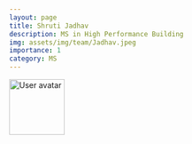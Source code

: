 ```yaml
---
layout: page
title: Shruti Jadhav
description: MS in High Performance Building
img: assets/img/team/Jadhav.jpeg
importance: 1
category: MS
---
```


<img src="https://upload.wikimedia.org/wikipedia/commons/5/59/User-avatar.svg" 
       class="img-fluid z-depth-1 rounded"
       width="100" 
       height="100" 
       alt="User avatar"/>
